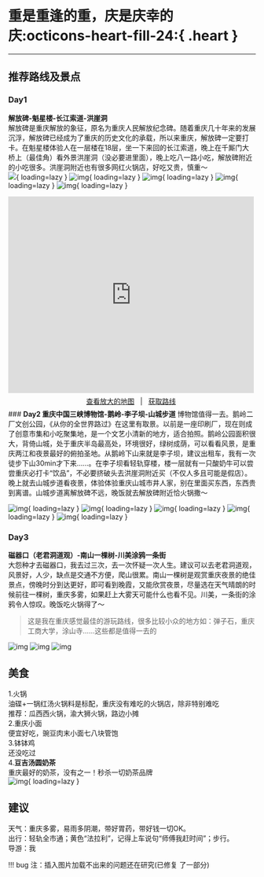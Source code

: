 # 重是重逢的重，庆是庆幸的庆:octicons-heart-fill-24:{ .heart }

<!-- 如是我闻：重庆，我要生活四年的城市，准确来说应该是求学四年，重庆是一座有温度的城市。山城，勒是雾都，重庆火锅……我在重庆最大的感叹是:重庆适合生存而不适合生活。这里虽然有着浓浓的烟火气，但一方水土养一方人，出来求学后方才感受到家乡才是真正的“家”，这里没有胡辣汤，没有烩面，没有家乡话，有的是我初来重庆求学所怀揣着的知进的梦想，重庆将是我人生的二次起点，少年终会远行。我爱重庆，爱这里的山水，爱这里每一个平凡的平凡。   -->
***
## 推荐路线及景点 

### <b>Day1  
解放碑-魁星楼-长江索道-洪崖洞</b>  
解放碑是重庆解放的象征，原名为重庆人民解放纪念碑。随着重庆几十年来的发展沉浮，解放碑已经成为了重庆的历史文化的承载，所以来重庆，解放碑一定要打卡。在魁星楼体验人在一层楼在18层，坐一下来回的长江索道，晚上在千厮门大桥上（最佳角）看外景洪崖洞（没必要进里面），晚上吃八一路小吃，解放碑附近的小吃很多。洪崖洞附近也有很多网红火锅店，好吃又贵，慎重～  
![](https://user-assets.sxlcdn.com/images/951476/FgQBzVo59j-UaYEaP7S_7Ggi7Ezh.jpeg?imageMogr2/strip/auto-orient/thumbnail/1920x9000%3E/quality/90!/interlace/1/format/jpeg){ loading=lazy }
![img](https://user-assets.sxlcdn.com/images/951476/Fv_QWS_bV_dNq5yhxOVdjvM5JS76.jpeg?imageMogr2/strip/auto-orient/thumbnail/1920x9000%3E/quality/90!/interlace/1/format/jpeg){ loading=lazy }
![img](https://user-assets.sxlcdn.com/images/951476/FpXtSjhdaH3ZlEddbhiMU1BDxyGM.jpeg?imageMogr2/strip/auto-orient/thumbnail/1920x9000%3E/quality/90!/interlace/1/format/jpeg){ loading=lazy }
![img](https://user-assets.sxlcdn.com/images/951476/FkaW7f-AFpESs9-l-AE1UYtszmpv.jpeg?imageMogr2/strip/auto-orient/thumbnail/1920x9000%3E/quality/90!/interlace/1/format/jpeg){ loading=lazy }
![img](https://user-assets.sxlcdn.com/images/951476/FmyGFPLxOV_uz6GdBz4N2BA20LmH.jpeg?imageMogr2/strip/auto-orient/thumbnail/1920x9000%3E/quality/90!/interlace/1/format/jpeg){ loading=lazy }

<div>
     <iframe width="500" height="400" frameborder="0" src="https://cn.bing.com/maps/embed?h=400&w=500&cp=nxsh64swfc7k&lvl=16&typ=d&sty=r&src=SHELL&FORM=MBEDV8" scrolling="no">
     </iframe>
     <div style="white-space: nowrap; text-align: center; width: 500px; padding: 6px 0;">
        <a id="largeMapLink" target="_blank" href="https://cn.bing.com/maps?cp=nxsh64swfc7k&amp;sty=r&amp;lvl=16&amp;FORM=MBEDLD">查看放大的地图</a> &nbsp; | &nbsp;
        <a id="dirMapLink" target="_blank" href="https://cn.bing.com/maps/directions?cp=nxsh64swfc7k&amp;sty=r&amp;lvl=16&amp;rtp=~pos.nxsh64_swfc7k____&amp;FORM=MBEDLD">获取路线</a>
    </div>
</div>
### <b>Day2  
重庆中国三峡博物馆-鹅岭-李子坝-山城步道</b>  
博物馆值得一去。鹅岭二厂文创公园，《从你的全世界路过》在这里有取景。以前是一座印刷厂，现在则成了创意市集和小吃聚集地，是一个文艺小清新的地方，适合拍照。鹅岭公园面积很大，背倚山城，处于重庆半岛最高处，环境很好，绿树成荫，可以看看风景，是重庆两江和夜景最好的俯拍圣地。从鹅岭下山来就是李子坝，建议出租车，我有一次徒步下山30min才下来……。在李子坝看轻轨穿楼，楼一层就有一只酸奶牛可以尝尝重庆必打卡“饮品”，不必要挤破头去洪崖洞附近买（不仅人多且可能是假店）。晚上就去山城步道看夜景，体验体验重庆山城市井人家，别在里面买东西，东西贵到离谱。山城步道离解放碑不远，晚饭就去解放碑附近恰火锅撒～  

![img](https://user-assets.sxlcdn.com/images/951476/FhxvkaLwmWTSzrHzWiaiz6ucMPxo.jpeg?imageMogr2/strip/auto-orient/thumbnail/1920x9000%3E/quality/90!/interlace/1/format/jpeg){ loading=lazy }
![img](https://user-assets.sxlcdn.com/images/951476/FmGeEmsPYrTAM1XjDyfsKS-HqCsV.jpeg?imageMogr2/strip/auto-orient/thumbnail/1920x9000%3E/quality/90!/interlace/1/format/jpeg){ loading=lazy }
![img](https://user-assets.sxlcdn.com/images/951476/Fqf-8lnBd_SktXV09InWkJr0A0nk.jpeg?imageMogr2/strip/auto-orient/thumbnail/1920x9000%3E/quality/90!/interlace/1/format/jpeg){ loading=lazy }
![img](https://cn.mcecy.com/image/20230321/0f112b2a6da2e2ec2c9e6644dbb912e9.jpeg){ loading=lazy }
![img](https://user-assets.sxlcdn.com/images/951476/FhXRRqdBUPIgbSi5ocHtzkGYV9ud.jpeg?imageMogr2/strip/auto-orient/thumbnail/1920x9000%3E/quality/90!/interlace/1/format/jpeg){ loading=lazy }

### <b>Day3
磁器口（老君洞道观）-南山一棵树-川美涂鸦一条街</b>  
大怨种才去磁器口，我去过三次，去一次怀疑一次人生。建议可以去老君洞道观，风景好，人少，缺点是交通不方便，爬山很累。南山一棵树是观赏重庆夜景的绝佳景点，傍晚时分到达更好，即可看到晚霞，又能欣赏夜景，尽量选在天气晴朗的时候前往一棵树，重庆多雾，如果赶上大雾天可能什么也看不见。川美，一条街的涂鸦令人惊叹。晚饭吃火锅得了～  

> 这是我在重庆感觉最佳的游玩路线，很多比较小众的地方如：弹子石，重庆工商大学，涂山寺……这些都是值得一去的 

![img](https://user-assets.sxlcdn.com/images/951476/FoXzUynf3qZqlrC-9p3h7pxdGCd_.jpeg?imageMogr2/strip/auto-orient/thumbnail/1920x9000%3E/quality/90!/interlace/1/format/jpeg)
![img](https://user-assets.sxlcdn.com/images/951476/FnRDb8Fa36amGcNcu5GMIMzZuPlZ.jpeg?imageMogr2/strip/auto-orient/thumbnail/1920x9000%3E/quality/90!/interlace/1/format/jpeg)
![img](https://user-assets.sxlcdn.com/images/951476/Ftvkwv7lVYmuKomjRsV_irH0nOVs.jpeg?imageMogr2/strip/auto-orient/thumbnail/1920x9000%3E/quality/90!/interlace/1/format/jpeg)
## 美食   
1.火锅  
油碟+一锅红汤火锅料是标配，重庆没有难吃的火锅店，除非特别难吃  
推荐：瓜西西火锅，渝大狮火锅，路边小摊  
2.重庆小面  
便宜好吃，豌豆肉末小面七八块管饱  
3.钵钵鸡  
还没吃过  
4.**豆吉汤圆奶茶**  
重庆最好的奶茶，没有之一！秒杀一切奶茶品牌  
![img](https://cn.mcecy.com/image/20230321/e8e6e07f1c0bf78f28734c325b6530dc.jpeg){ loading=lazy }
## 建议  

天气：重庆多雾，易雨多阴潮，带好胃药，带好钱一切OK。    
出行：轻轨全市通；黄色“法拉利”，记得上车说句“师傅我赶时间”；步行。  
导游：我  

!!! bug
    注：插入图片加载不出来的问题还在研究(已修复 了一部分)